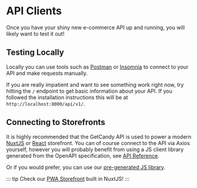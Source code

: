 # API Clients

Once you have your shiny new e-commerce API up and running, you will likely want to test it out!

## Testing Locally

Locally you can use tools such as [Postman](https://www.postman.com/) or [Insomnia](https://insomnia.rest/) to connect to your API and make requests manually.

If you are really impatient and want to see something work right now, try hitting the `/` endpoint to get basic information about your API. If you followed the installation instructions this will be at `http://localhost:8000/api/v1/`.


## Connecting to Storefronts

It is highly recommended that the GetCandy API is used to power a modern [NuxtJS](https://nuxtjs.org/) or [React](https://reactjs.org/) storefront. You can of course connect to the API via Axios yourself, however you will probably benefit from using a JS client library generated from the OpenAPI specification, see [API Reference](/api/getting-started/api-reference.html).

Or if you would prefer, you can use our [pre-generated JS library](https://github.com/getcandy/js-client).

::: tip
Check our [PWA Storefront](https://getcandy.io/storefront) built in NuxtJS!
:::
